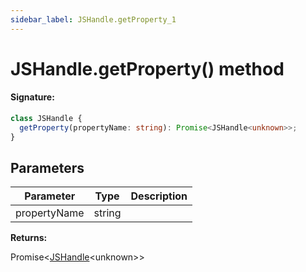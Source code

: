 ```yaml
---
sidebar_label: JSHandle.getProperty_1
---
```


# JSHandle.getProperty() method

#### Signature:

```typescript
class JSHandle {
  getProperty(propertyName: string): Promise<JSHandle<unknown>>;
}
```

## Parameters

| Parameter    | Type   | Description |
| ------------ | ------ | ----------- |
| propertyName | string |             |

**Returns:**

Promise&lt;[JSHandle](./puppeteer.jshandle.md)&lt;unknown&gt;&gt;
